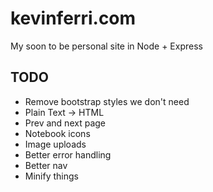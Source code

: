 kevinferri.com
==============
My soon to be personal site in Node + Express

TODO
----
* Remove bootstrap styles we don't need
* Plain Text -> HTML
* Prev and next page
* Notebook icons
* Image uploads
* Better error handling
* Better nav
* Minify things
